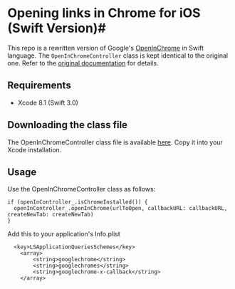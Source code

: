 # Opening links in Chrome for iOS (Swift Version)#
This repo is a rewritten version of Google's [OpenInChrome](https://github.com/GoogleChrome/OpenInChrome) in Swift language. The `OpenInChromeController` class is kept identical to the original one. Refer to the [original documentation](https://github.com/GoogleChrome/OpenInChrome/blob/master/README.md) for details.

## Requirements ##
* Xcode 8.1 (Swift 3.0)

## Downloading the class file ##
The OpenInChromeController class file is available [here](https://github.com/cezheng/OpenInChromeSwift/blob/master/OpenInChromeController.swift). Copy it into your Xcode installation.

## Usage ##
Use the OpenInChromeController class as follows:
```
if (openInController_.isChromeInstalled()) {
  openInController_.openInChrome(urlToOpen, callbackURL: callbackURL, createNewTab: createNewTab)
}
```

Add this to your application's Info.plist
```
  <key>LSApplicationQueriesSchemes</key>
	<array>
		<string>googlechrome</string>
		<string>googlechromes</string>
		<string>googlechrome-x-callback</string>
	</array>
 ```
 
 
